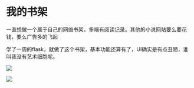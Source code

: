 # 我的书架
一直想做一个属于自己的网络书架，多端有阅读记录。其他的小说网站要么要花钱，要么广告多的飞起

学了一周的flask，就做了这个书架，基本功能还算有了，UI确实是有点丑陋，谁叫我没有艺术细胞呢。

![](https://api.qiuliqi.top/tp/tuc/20210820194321.png)

![](https://api.qiuliqi.top/tp/tuc/20210820194333.png)
